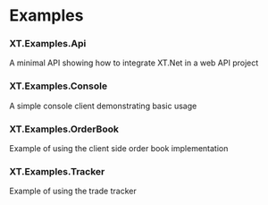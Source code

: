 # Examples

### XT.Examples.Api
A minimal API showing how to integrate XT.Net in a web API project

### XT.Examples.Console
A simple console client demonstrating basic usage

### XT.Examples.OrderBook
Example of using the client side order book implementation

### XT.Examples.Tracker
Example of using the trade tracker
